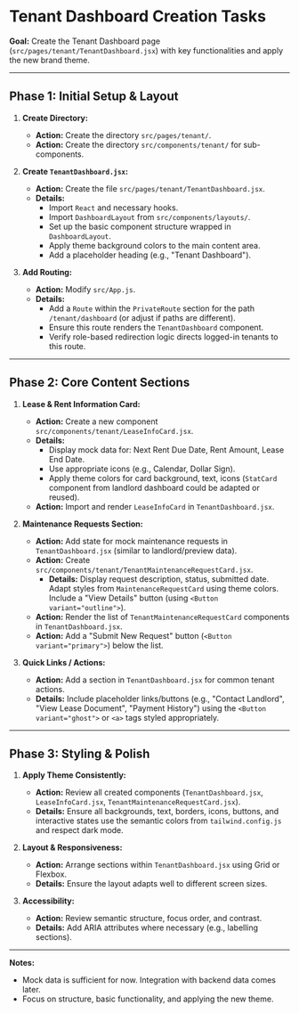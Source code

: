 # Tenant Dashboard Creation Tasks

**Goal:** Create the Tenant Dashboard page (`src/pages/tenant/TenantDashboard.jsx`) with key functionalities and apply the new brand theme.

---

## Phase 1: Initial Setup & Layout

1.  **Create Directory:**
    *   **Action:** Create the directory `src/pages/tenant/`.
    *   **Action:** Create the directory `src/components/tenant/` for sub-components.

2.  **Create `TenantDashboard.jsx`:**
    *   **Action:** Create the file `src/pages/tenant/TenantDashboard.jsx`.
    *   **Details:**
        *   Import `React` and necessary hooks.
        *   Import `DashboardLayout` from `src/components/layouts/`.
        *   Set up the basic component structure wrapped in `DashboardLayout`.
        *   Apply theme background colors to the main content area.
        *   Add a placeholder heading (e.g., "Tenant Dashboard").

3.  **Add Routing:**
    *   **Action:** Modify `src/App.js`.
    *   **Details:**
        *   Add a `Route` within the `PrivateRoute` section for the path `/tenant/dashboard` (or adjust if paths are different).
        *   Ensure this route renders the `TenantDashboard` component.
        *   Verify role-based redirection logic directs logged-in tenants to this route.

---

## Phase 2: Core Content Sections

1.  **Lease & Rent Information Card:**
    *   **Action:** Create a new component `src/components/tenant/LeaseInfoCard.jsx`.
    *   **Details:**
        *   Display mock data for: Next Rent Due Date, Rent Amount, Lease End Date.
        *   Use appropriate icons (e.g., Calendar, Dollar Sign).
        *   Apply theme colors for card background, text, icons (`StatCard` component from landlord dashboard could be adapted or reused).
    *   **Action:** Import and render `LeaseInfoCard` in `TenantDashboard.jsx`.

2.  **Maintenance Requests Section:**
    *   **Action:** Add state for mock maintenance requests in `TenantDashboard.jsx` (similar to landlord/preview data).
    *   **Action:** Create `src/components/tenant/TenantMaintenanceRequestCard.jsx`.
        *   **Details:** Display request description, status, submitted date. Adapt styles from `MaintenanceRequestCard` using theme colors. Include a "View Details" button (using `<Button variant="outline">`).
    *   **Action:** Render the list of `TenantMaintenanceRequestCard` components in `TenantDashboard.jsx`.
    *   **Action:** Add a "Submit New Request" button (`<Button variant="primary">`) below the list.

3.  **Quick Links / Actions:**
    *   **Action:** Add a section in `TenantDashboard.jsx` for common tenant actions.
    *   **Details:** Include placeholder links/buttons (e.g., "Contact Landlord", "View Lease Document", "Payment History") using the `<Button variant="ghost">` or `<a>` tags styled appropriately.

---

## Phase 3: Styling & Polish

1.  **Apply Theme Consistently:**
    *   **Action:** Review all created components (`TenantDashboard.jsx`, `LeaseInfoCard.jsx`, `TenantMaintenanceRequestCard.jsx`).
    *   **Details:** Ensure all backgrounds, text, borders, icons, buttons, and interactive states use the semantic colors from `tailwind.config.js` and respect dark mode.

2.  **Layout & Responsiveness:**
    *   **Action:** Arrange sections within `TenantDashboard.jsx` using Grid or Flexbox.
    *   **Details:** Ensure the layout adapts well to different screen sizes.

3.  **Accessibility:**
    *   **Action:** Review semantic structure, focus order, and contrast.
    *   **Details:** Add ARIA attributes where necessary (e.g., labelling sections).

---

**Notes:**
- Mock data is sufficient for now. Integration with backend data comes later.
- Focus on structure, basic functionality, and applying the new theme. 